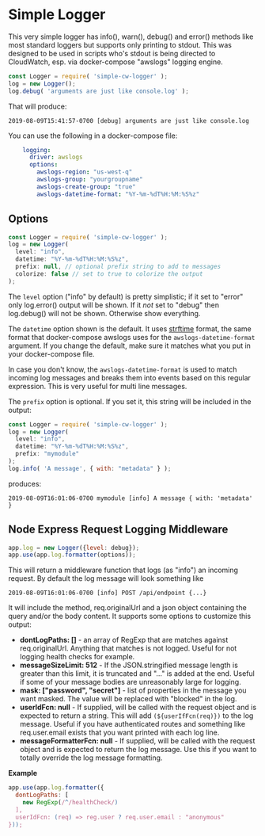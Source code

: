 # Simple Logger

This very simple logger has info(), warn(), debug() and error()
methods like most standard loggers but supports only printing to
stdout.  This was designed to be used in scripts who's stdout is
being directed to CloudWatch, esp. via docker-compose "awslogs"
logging engine.

```js
const Logger = require( 'simple-cw-logger' );
log = new Logger();
log.debug( 'arguments are just like console.log' );
```

That will produce:

    2019-08-09T15:41:57-0700 [debug] arguments are just like console.log

You can use the following in a docker-compose file:

```yml
    logging:
      driver: awslogs
      options:
        awslogs-region: "us-west-q"
        awslogs-group: "yourgroupname"
        awslogs-create-group: "true"
        awslogs-datetime-format: "%Y-%m-%dT%H:%M:%S%z"
```

## Options

```js
const Logger = require( 'simple-cw-logger' );
log = new Logger(
  level: "info",
  datetime: "%Y-%m-%dT%H:%M:%S%z",
  prefix: null, // optional prefix string to add to messages
  colorize: false // set to true to colorize the output
);
```

The `level` option ("info" by default) is pretty simplistic; if it set to
"error" only log.error() output will be shown.  If it *not* set to "debug"
then log.debug() will not be shown.  Otherwise show everything.

The `datetime` option shown is the default.  It uses [strftime](https://github.com/samsonjs/strftime)
format, the same format that docker-compose awslogs uses for the `awslogs-datetime-format`
argument.  If you change the default, make sure it matches what you put in your docker-compose file.

In case you don't know, the `awslogs-datetime-format` is used to match incoming log messages
and breaks them into events based on this regular expression.  This is very useful for multi line
messages.

The `prefix` option is optional.  If you set it, this string will be included in the output:

```js
const Logger = require( 'simple-cw-logger' );
log = new Logger(
  level: "info",
  datetime: "%Y-%m-%dT%H:%M:%S%z",
  prefix: "mymodule"
);
log.info( 'A message', { with: "metadata" } );
```

produces:

    2019-08-09T16:01:06-0700 mymodule [info] A message { with: 'metadata' }

## Node Express Request Logging Middleware

```js
app.log = new Logger({level: debug});
app.use(app.log.formatter(options));
```

This will return a middleware function that logs (as "info") an incoming request.  By default the log message will look something like

    2019-08-09T16:01:06-0700 [info] POST /api/endpoint {...}

It will include the method, req.originalUrl and a json object containing the query and/or the body content.  It supports some options to customize this output:

* **dontLogPaths: []** - an array of RegExp that are matches against req.originalUrl.  Anything that matches is not logged.  Useful for not logging health checks for example.
* **messageSizeLimit: 512** - If the JSON.stringified message length is greater than this limit, it is truncated and "..." is added at the end.  Useful if some of your message bodies are unreasonably large for logging.
* **mask: ["password", "secret"]** - list of properties in the message you want masked.  The value will be replaced with "blocked" in the log.
* **userIdFcn: null** - If supplied, will be called with the request object and is expected to return a string.  This will add `(${userIfFcn(req)})` to the log message.  Useful if you have authenticated routes and something like req.user.email exists that you want printed with each log line.
* **messageFormatterFcn: null** - If supplied, will be called with the request object and is expected to return the log message.  Use this if you want to totally override the log message formatting.

**Example**

```js
app.use(app.log.formatter({
  dontLogPaths: [
    new RegExp(/^/healthCheck/)
  ],
  userIdFcn: (req) => reg.user ? req.user.email : "anonymous"
}));
```
